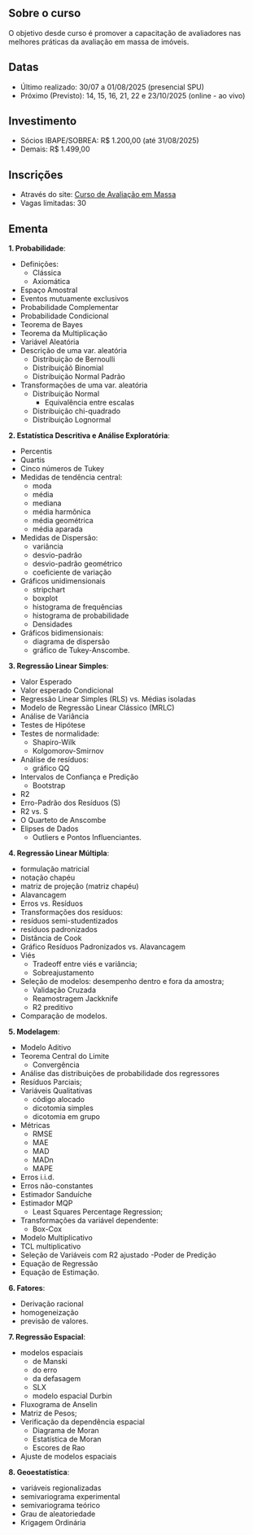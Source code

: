 ## Sobre o curso

O objetivo desde curso é promover a capacitação de avaliadores nas melhores
práticas da avaliação em massa de imóveis.

## Datas

- Último realizado: 30/07 a 01/08/2025 (presencial SPU)
- Próximo (Previsto): 14, 15, 16, 21, 22 e 23/10/2025 (online - ao vivo)

## Investimento

- Sócios IBAPE/SOBREA: R$ 1.200,00 (até 31/08/2025)
- Demais: R$ 1.499,00

## Inscrições

- Através do site: [Curso de Avaliação em Massa](http://www.valoristica.com.br/inscricoes/cursos/AvalMassa)
- Vagas limitadas: 30

## Ementa

**1. Probabilidade**: 
  - Definições:
    - Clássica 
    - Axiomática 
  - Espaço Amostral
  - Eventos mutuamente exclusivos
  - Probabilidade Complementar
  - Probabilidade Condicional
  - Teorema de Bayes
  - Teorema da Multiplicação
  - Variável Aleatória
  - Descrição de uma var. aleatória
    - Distribuição de Bernoulli
    - Distribuiçãõ Binomial
    - Distribuição Normal Padrão 
  - Transformações de uma var. aleatória
    - Distribuição Normal
      - Equivalência entre escalas
    - Distribuição chi-quadrado
    - Distribuição Lognormal

**2. Estatística Descritiva e Análise Exploratória**: 
  - Percentis 
  - Quartis
  - Cinco números de Tukey 
  - Medidas de tendência central: 
    - moda 
    - média
    - mediana
    - média harmônica
    - média geométrica
    - média aparada
  - Medidas de Dispersão:
    - variância
    - desvio-padrão
    - desvio-padrão geométrico
    - coeficiente de variação
  - Gráficos unidimensionais
    - stripchart
    - boxplot
    - histograma de frequências
    - histograma de probabilidade
    - Densidades
  - Gráficos bidimensionais: 
    - diagrama de dispersão
    - gráfico de Tukey-Anscombe.

**3. Regressão Linear Simples**:
  - Valor Esperado
  - Valor esperado Condicional
  - Regressão Linear Simples (RLS) vs. Médias isoladas
  - Modelo de Regressão Linear Clássico (MRLC)
  - Análise de Variância
  - Testes de Hipótese
  - Testes de normalidade:
    - Shapiro-Wilk 
    - Kolgomorov-Smirnov
  - Análise de resíduos: 
    - gráfico QQ
  - Intervalos de Confiança e Predição
    - Bootstrap
  - R2
  - Erro-Padrão dos Resíduos (S)
  - R2 vs. S
  - O Quarteto de Anscombe
  - Elipses de Dados
    - Outliers e Pontos Influenciantes.

**4. Regressão Linear Múltipla**:
 - formulação matricial
 - notação chapéu
 - matriz de projeção (matriz chapéu)
 - Alavancagem
 - Erros vs. Resíduos
 - Transformações dos resíduos:
  - resíduos semi-studentizados
  - resíduos padronizados
  - Distância de Cook
  - Gráfico Resíduos Padronizados vs. Alavancagem
  - Viés
    - Tradeoff entre viés e variância;
    - Sobreajustamento
  - Seleção de modelos: desempenho dentro e fora da amostra;
    - Validação Cruzada 
    - Reamostragem Jackknife
    - R2 preditivo
  - Comparação de modelos.

**5. Modelagem**: 
  - Modelo Aditivo
  - Teorema Central do Limite
    - Convergência
  - Análise das distribuições de probabilidade dos regressores
  - Resíduos Parciais;
  - Variáveis Qualitativas
    - código alocado
    - dicotomia simples
    - dicotomia em grupo
  - Métricas
    - RMSE
    - MAE
    - MAD
    - MADn
    - MAPE
  - Erros i.i.d.
  - Erros não-constantes
  - Estimador Sanduíche
  - Estimador MQP
    - Least Squares Percentage Regression;
  - Transformações da variável dependente:
    - Box-Cox
  - Modelo Multiplicativo
   - TCL multiplicativo
  - Seleção de Variáveis com R2 ajustado
  -Poder de Predição
  - Equação de Regressão
  - Equação de Estimação.

**6. Fatores**: 
  - Derivação racional
  - homogeneização
  - previsão de valores.

**7. Regressão Espacial**:
  - modelos espaciais
    - de Manski
    - do erro
    - da defasagem
    - SLX
    - modelo espacial Durbin
  - Fluxograma de Anselin
  - Matriz de Pesos; 
  - Verificação da dependência espacial
    - Diagrama de Moran
    - Estatística de Moran
    - Escores de Rao
  - Ajuste de modelos espaciais

**8. Geoestatística**:
  - variáveis regionalizadas
  - semivariograma experimental
  - semivariograma teórico
  - Grau de aleatoriedade
  - Krigagem Ordinária


